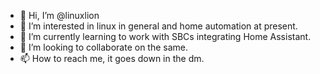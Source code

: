 - 👋 Hi, I’m @linuxlion
- 👀 I’m interested in linux in general and home automation at present.
- 🌱 I’m currently learning to work with SBCs integrating Home Assistant.
- 💞️ I’m looking to collaborate on the same.
- 📫 How to reach me, it goes down in the dm.

<!---
linuxlion/linuxlion is a ✨ special ✨ repository because its `README.md` (this file) appears on your GitHub profile.
You can click the Preview link to take a look at your changes.
--->
